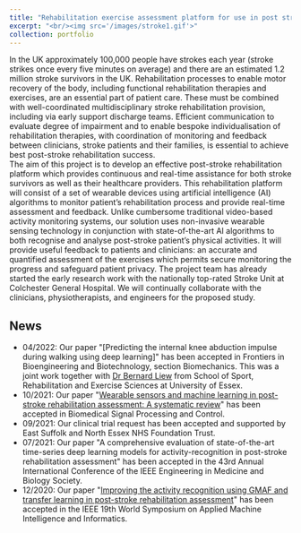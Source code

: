 ```yaml
---
title: "Rehabilitation exercise assessment platform for use in post stroke rehabilitation"
excerpt: "<br/><img src='/images/stroke1.gif'>"
collection: portfolio
---
```


In the UK approximately 100,000 people have strokes each year (stroke strikes once every five minutes on average) and there are an estimated 1.2 million stroke survivors in the UK. Rehabilitation processes to enable motor recovery of the body, including functional rehabilitation therapies and exercises, are an essential part of patient care. These must be combined with well-coordinated multidisciplinary stroke rehabilitation provision, including via early support discharge teams. Efficient communication to evaluate degree of impairment and to enable bespoke individualisation of rehabilitation therapies, with coordination of monitoring and feedback between clinicians, stroke patients and their families, is essential to achieve best post-stroke rehabilitation success.  
The aim of this project is to develop an effective post-stroke rehabilitation platform which provides continuous and real-time assistance for both stroke survivors as well as their healthcare providers. This rehabilitation platform will consist of a set of wearable devices using artificial intelligence (AI) algorithms to monitor patient’s rehabilitation process and provide real-time assessment and feedback. Unlike cumbersome traditional video-based activity monitoring systems, our solution uses non-invasive wearable sensing technology in conjunction with state-of-the-art AI algorithms to both recognise and analyse post-stroke patient’s physical activities. It will provide useful feedback to patients and clinicians: an accurate and quantified assessment of the exercises which permits secure monitoring the progress and safeguard patient privacy.
The project team has already started the early research work with the nationally top-rated Stroke Unit at Colchester General Hospital. We will continually collaborate with the clinicians, physiotherapists, and engineers for the proposed study. 

## News
- 04/2022: Our paper "[Predicting the internal knee abduction impulse during walking using deep learning]" has been accepted in Frontiers in Bioengineering and Biotechnology, section Biomechanics. This was a joint work together with [Dr Bernard Liew](https://www.essex.ac.uk/people/liewb27501/bernard-liew) from School of Sport, Rehabilitation and Exercise Sciences at University of Essex.
- 10/2021: Our paper "[Wearable sensors and machine learning in post-stroke rehabilitation assessment: A systematic review](https://www.sciencedirect.com/science/article/pii/S1746809421007941)" has been accepted in Biomedical Signal Processing and Control.
- 09/2021: Our clinical trial request has been accepted and supported by East Suffolk and North Essex NHS Foundation Trust.
- 07/2021: Our paper "A comprehensive evaluation of state-of-the-art time-series deep learning models for activity-recognition in post-stroke rehabilitation assessment" has been accepted in the 43rd Annual International Conference of the IEEE Engineering in Medicine and Biology Society.
- 12/2020: Our paper "[Improving the activity recognition using GMAF and transfer learning in post-stroke rehabilitation assessment](http://repository.essex.ac.uk/29367/)" has been accepted in the IEEE 19th World Symposium on Applied Machine Intelligence and Informatics.

